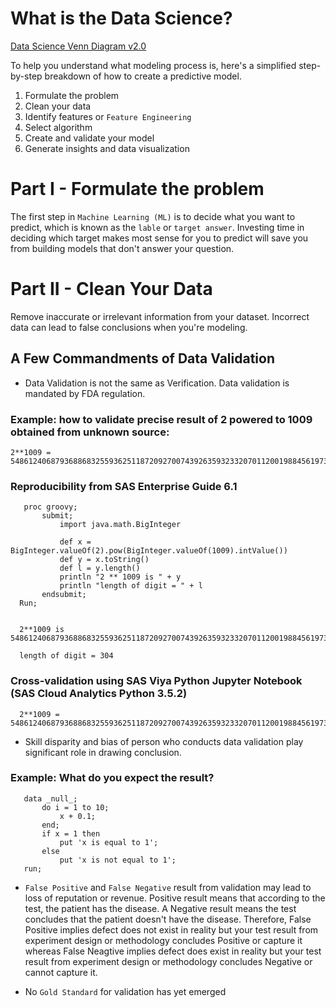 # What is the Data Science?
[Data Science Venn Diagram v2.0](http://www.anlytcs.com/2014/01/data-science-venn-diagram-v20.html)

To help you understand what modeling process is, here's a simplified step-by-step breakdown of how to create a predictive model.

1. Formulate the problem
2. Clean your data
3. Identify features or `Feature Engineering`
4. Select algorithm
5. Create and validate your model
6. Generate insights and data visualization

# Part I - Formulate the problem
The first step in `Machine Learning (ML)` is to decide what you want to predict, which is known as the `lable` or `target answer`. Investing time in deciding which target makes most sense for you to predict will save you from building models that don't answer your question.

# Part II - Clean Your Data
Remove inaccurate or irrelevant information from your dataset. Incorrect data can lead to false conclusions when you're modeling.

## A Few Commandments of Data Validation 
* Data Validation is not the same as Verification. Data validation is mandated by FDA regulation.

### Example: how to validate precise result of 2 powered to 1009 obtained from unknown source:
```
2**1009 = 5486124068793688683255936251187209270074392635932332070112001988456197381759672947165175699536362793613284725337872111744958183862744647903224103718245670299614498700719996264535590197791934024641512541262359795191593953928908168990292758500391456212260452596575509589842140073806143686060649302051520512
```

### Reproducibility from SAS Enterprise Guide 6.1  

```SAS
   proc groovy;
       submit;
           import java.math.BigInteger

           def x = BigInteger.valueOf(2).pow(BigInteger.valueOf(1009).intValue())
           def y = x.toString()
           def l = y.length()
           println "2 ** 1009 is " + y
           println "length of digit = " + l
       endsubmit;
  Run;
  
  
  2**1009 is 5486124068793688683255936251187209270074392635932332070112001988456197381759672947165175699536362793613284725337872111744958183862744647903224103718245670299614498700710006264535590197791934024641512541262359795191593953928908168990292758500391456212260452596575509589842140073806143686060649302051520512
  
  length of digit = 304
```

### Cross-validation using SAS Viya Python Jupyter Notebook (SAS Cloud Analytics Python 3.5.2)

```
  2**1009 = 5486124068793688683255936251187209270074392635932332070112001988456197381759672947165175699536362793613284725337872111744958183862744647903224103718245670299614498700710006264535590197791934024641512541262359795191593953928908168990292758500391456212260452596575509589842140073806143686060649302051520512
```
* Skill disparity and bias of person who conducts data validation play significant role in drawing conclusion.

### Example: What do you expect the result?

```SAS
   data _null_;
       do i = 1 to 10;
           x + 0.1;
       end;
       if x = 1 then 
           put 'x is equal to 1';
       else
           put 'x is not equal to 1';
   run;
```
* `False Positive` and `False Negative` result from validation may lead to loss of reputation or revenue. Positive result means that according to the test, the patient has the disease. A Negative result means the test concludes that the patient doesn't have the disease. Therefore, False Positive implies defect does not exist in reality but your test result from experiment design or methodology concludes Positive or capture it whereas False Neagtive implies defect does exist in reality but your test result from experiment design or methodology concludes Negative or cannot capture it.

* No `Gold Standard` for validation has yet emerged

